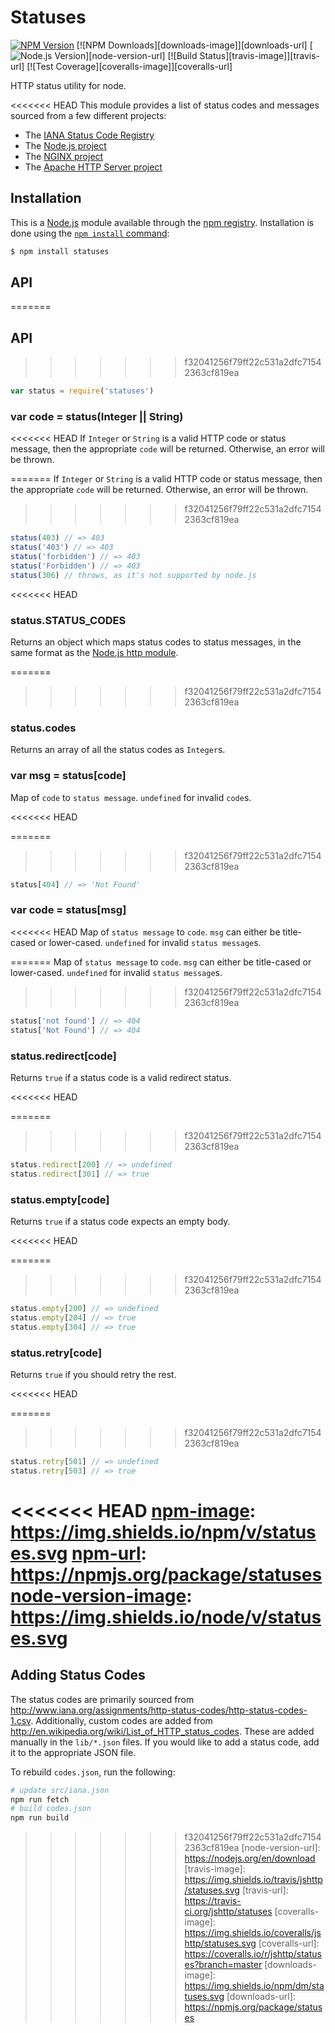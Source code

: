 # Statuses

[![NPM Version][npm-image]][npm-url]
[![NPM Downloads][downloads-image]][downloads-url]
[![Node.js Version][node-version-image]][node-version-url]
[![Build Status][travis-image]][travis-url]
[![Test Coverage][coveralls-image]][coveralls-url]

HTTP status utility for node.

<<<<<<< HEAD
This module provides a list of status codes and messages sourced from
a few different projects:

  * The [IANA Status Code Registry](https://www.iana.org/assignments/http-status-codes/http-status-codes.xhtml)
  * The [Node.js project](https://nodejs.org/)
  * The [NGINX project](https://www.nginx.com/)
  * The [Apache HTTP Server project](https://httpd.apache.org/)

## Installation

This is a [Node.js](https://nodejs.org/en/) module available through the
[npm registry](https://www.npmjs.com/). Installation is done using the
[`npm install` command](https://docs.npmjs.com/getting-started/installing-npm-packages-locally):

```sh
$ npm install statuses
```

## API

<!-- eslint-disable no-unused-vars -->

=======
## API

>>>>>>> f32041256f79ff22c531a2dfc71542363cf819ea
```js
var status = require('statuses')
```

### var code = status(Integer || String)

<<<<<<< HEAD
If `Integer` or `String` is a valid HTTP code or status message, then the
appropriate `code` will be returned. Otherwise, an error will be thrown.

<!-- eslint-disable no-undef -->
=======
If `Integer` or `String` is a valid HTTP code or status message, then the appropriate `code` will be returned. Otherwise, an error will be thrown.
>>>>>>> f32041256f79ff22c531a2dfc71542363cf819ea

```js
status(403) // => 403
status('403') // => 403
status('forbidden') // => 403
status('Forbidden') // => 403
status(306) // throws, as it's not supported by node.js
```

<<<<<<< HEAD
### status.STATUS_CODES

Returns an object which maps status codes to status messages, in
the same format as the
[Node.js http module](https://nodejs.org/dist/latest/docs/api/http.html#http_http_status_codes).

=======
>>>>>>> f32041256f79ff22c531a2dfc71542363cf819ea
### status.codes

Returns an array of all the status codes as `Integer`s.

### var msg = status[code]

Map of `code` to `status message`. `undefined` for invalid `code`s.

<<<<<<< HEAD
<!-- eslint-disable no-undef, no-unused-expressions -->

=======
>>>>>>> f32041256f79ff22c531a2dfc71542363cf819ea
```js
status[404] // => 'Not Found'
```

### var code = status[msg]

<<<<<<< HEAD
Map of `status message` to `code`. `msg` can either be title-cased or
lower-cased. `undefined` for invalid `status message`s.

<!-- eslint-disable no-undef, no-unused-expressions -->
=======
Map of `status message` to `code`. `msg` can either be title-cased or lower-cased. `undefined` for invalid `status message`s.
>>>>>>> f32041256f79ff22c531a2dfc71542363cf819ea

```js
status['not found'] // => 404
status['Not Found'] // => 404
```

### status.redirect[code]

Returns `true` if a status code is a valid redirect status.

<<<<<<< HEAD
<!-- eslint-disable no-undef, no-unused-expressions -->

=======
>>>>>>> f32041256f79ff22c531a2dfc71542363cf819ea
```js
status.redirect[200] // => undefined
status.redirect[301] // => true
```

### status.empty[code]

Returns `true` if a status code expects an empty body.

<<<<<<< HEAD
<!-- eslint-disable no-undef, no-unused-expressions -->

=======
>>>>>>> f32041256f79ff22c531a2dfc71542363cf819ea
```js
status.empty[200] // => undefined
status.empty[204] // => true
status.empty[304] // => true
```

### status.retry[code]

Returns `true` if you should retry the rest.

<<<<<<< HEAD
<!-- eslint-disable no-undef, no-unused-expressions -->

=======
>>>>>>> f32041256f79ff22c531a2dfc71542363cf819ea
```js
status.retry[501] // => undefined
status.retry[503] // => true
```

<<<<<<< HEAD
[npm-image]: https://img.shields.io/npm/v/statuses.svg
[npm-url]: https://npmjs.org/package/statuses
[node-version-image]: https://img.shields.io/node/v/statuses.svg
=======
## Adding Status Codes

The status codes are primarily sourced from http://www.iana.org/assignments/http-status-codes/http-status-codes-1.csv.
Additionally, custom codes are added from http://en.wikipedia.org/wiki/List_of_HTTP_status_codes.
These are added manually in the `lib/*.json` files.
If you would like to add a status code, add it to the appropriate JSON file.

To rebuild `codes.json`, run the following:

```bash
# update src/iana.json
npm run fetch
# build codes.json
npm run build
```

[npm-image]: https://img.shields.io/npm/v/statuses.svg
[npm-url]: https://npmjs.org/package/statuses
[node-version-image]: https://img.shields.io/badge/node.js-%3E%3D_0.6-brightgreen.svg
>>>>>>> f32041256f79ff22c531a2dfc71542363cf819ea
[node-version-url]: https://nodejs.org/en/download
[travis-image]: https://img.shields.io/travis/jshttp/statuses.svg
[travis-url]: https://travis-ci.org/jshttp/statuses
[coveralls-image]: https://img.shields.io/coveralls/jshttp/statuses.svg
[coveralls-url]: https://coveralls.io/r/jshttp/statuses?branch=master
[downloads-image]: https://img.shields.io/npm/dm/statuses.svg
[downloads-url]: https://npmjs.org/package/statuses
